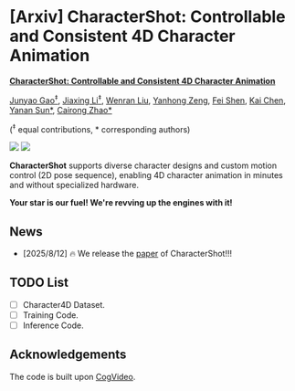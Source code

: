 # [Arxiv] CharacterShot: Controllable and Consistent 4D Character Animation
[**CharacterShot: Controllable and Consistent 4D Character Animation**](https://arxiv.org/abs/2508.07409)

[Junyao Gao<sup>&Dagger;</sup>](https://jeoyal.github.io/home/), [Jiaxing Li<sup>&Dagger;</sup>](https://scholar.google.com/citations?hl=zh-CN&user=LNtaU5YAAAAJ), [Wenran Liu](https://github.com/liuwenran), [Yanhong Zeng](https://zengyh1900.github.io/), [Fei Shen](https://muzishen.github.io/), [Kai Chen](https://chenkai.site/), [Yanan Sun*](https://scholar.google.com/citations?hl=zh-CN&user=6TA1oPkAAAAJ), [Cairong Zhao*](https://vill-lab.github.io/)

(<sup>&Dagger;</sup> equal contributions, * corresponding authors)

 <a href='https://arxiv.org/abs/2508.07409'><img src='https://img.shields.io/badge/arXiv-2508.07409-b31b1b.svg'></a> 
 <a href='https://github.com/Jeoyal/CharacterShot'><img src='https://img.shields.io/badge/Project-Page-Green'></a> 

**CharacterShot** supports diverse character designs and custom motion control (2D pose sequence), enabling 4D character animation in minutes and without specialized hardware.

**Your star is our fuel!  We're revving up the engines with it!**

## News
- [2025/8/12] 🔥 We release the [paper](https://www.arxiv.org/abs/2503.00740) of CharacterShot!!!

## TODO List
- [ ] Character4D Dataset.
- [ ] Training Code.
- [ ] Inference Code.

## Acknowledgements
The code is built upon [CogVideo](https://github.com/THUDM/CogVideo).
